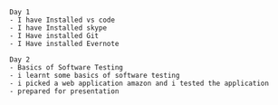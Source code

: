     Day 1
    - I have Installed vs code
    - I have Installed skype
    - I Have installed Git
    - I Have installed Evernote

    Day 2
    - Basics of Software Testing
    - i learnt some basics of software testing 
    - i picked a web application amazon and i tested the application
    - prepared for presentation    